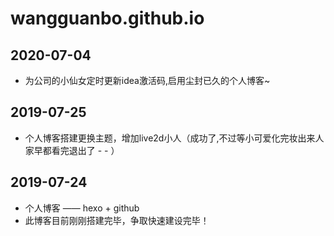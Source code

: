 # wangguanbo.github.io
## 2020-07-04
- 为公司的小仙女定时更新idea激活码,启用尘封已久的个人博客~ 
## 2019-07-25
- 个人博客搭建更换主题，增加live2d小人（成功了,不过等小可爱化完妆出来人家早都看完退出了 - - ）
## 2019-07-24
- 个人博客 —— hexo + github
- 此博客目前刚刚搭建完毕，争取快速建设完毕！